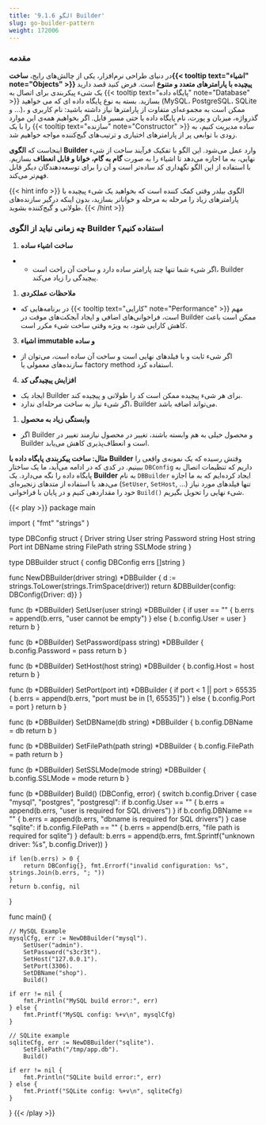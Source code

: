 ```yaml
---
title: '9.1.6 الگو Builder'
slug: go-builder-pattern
weight: 172006
---
```

### مقدمه

در دنیای طراحی نرم‌افزار، یکی از چالش‌های رایج، **ساخت{{< tooltip text="اشیاء" note="Objects" >}} پیچیده با پارامترهای متعدد و متنوع** است. فرض کنید قصد دارید یک شیء پیکربندی برای اتصال به {{< tooltip text="پایگاه داده" note="Database" >}} بسازید. بسته به نوع پایگاه داده ای که می خواهید (MySQL، PostgreSQL، SQLite و …)، ممکن است به مجموعه‌ای متفاوت از پارامترها نیاز داشته باشید: نام کاربری و گذرواژه، میزبان و پورت، نام پایگاه داده یا حتی مسیر فایل. اگر بخواهیم همه‌ی این موارد را با یک {{< tooltip text="سازنده" note="Constructor" >}}  ساده مدیریت کنیم، به زودی با توابعی پر از پارامترهای اختیاری و ترتیب‌های گیج‌کننده مواجه خواهیم شد.

اینجاست که **الگوی Builder** وارد عمل می‌شود. این الگو با تفکیک فرآیند ساخت از شیء نهایی، به ما اجازه می‌دهد تا اشیاء را به صورت **گام به گام، خوانا و قابل انعطاف** بسازیم. با استفاده از این الگو نگهداری کد ساده‌تر است و آن را برای توسعه‌دهندگان دیگر قابل فهم‌تر می‌کند.

{{< hint info >}}
الگوی بیلدر وقتی کمک کننده است که بخواهید یک شیء پیچیده با پارامترهای زیاد را مرحله به مرحله و خواناتر بسازید، بدون اینکه درگیر سازنده‌های طولانی و گیج‌کننده بشوید.
{{< /hint >}}

### چه زمانی نباید از الگوی Builder استفاده کنیم؟

1. **ساخت اشیاء ساده**
  +  - اگر شیء شما تنها چند پارامتر ساده دارد و ساخت آن راحت است، Builder پیچیدگی را زیاد می‌کند.

1. **ملاحظات عملکردی**
  - در برنامه‌هایی که {{< tooltip text="کارایی" note="Performance" >}}  مهم است، فراخوانی‌های اضافی و ایجاد آبجکت‌های موقت در Builder ممکن است باعث کاهش کارایی شود، به ویژه وقتی ساخت شیء مکرر است.

3. **اشیاء immutable و ساده**
  - اگر شیء ثابت و با فیلدهای نهایی است و ساخت آن ساده است، می‌توان از سازنده‌های معمولی یا factory method استفاده کرد.

4. **افزایش پیچیدگی کد**
  - ایجاد یک Builder برای هر شیء پیچیده ممکن است کد را طولانی و پیچیده کند.
  - اگر شیء نیاز به ساخت مرحله‌ای ندارد، Builder می‌تواند اضافه باشد.

1. **وابستگی زیاد به محصول**
  - اگر Builder و محصول خیلی به هم وابسته باشند، تغییر در محصول نیازمند تغییر در Builder است و انعطاف‌پذیری کاهش می‌یابد.

**مثال: ساخت پیکربندی پایگاه داده با Builder**
وقتش رسیده که یک نمونه‌ی واقعی را ببینیم. در کدی که در ادامه می‌آید، ما یک ساختار `DBConfig` داریم که تنظیمات اتصال به پایگاه داده را نگه می‌دارد. یک **Builder** به نام `DBBuilder` ایجاد کرده‌ایم که به ما اجازه می‌دهد با استفاده از متدهای زنجیره‌ای (`SetUser`, `SetHost`, …) تنها فیلدهای مورد نیاز خود را مقداردهی کنیم و در پایان با فراخوانی `Build()` شیء نهایی را تحویل بگیریم.

<!-- markdownlint-disable MD010 MD037 MD012 -->
{{< play >}}
package main

import (
	"fmt"
	"strings"
)

type DBConfig struct {
	Driver   string
	User     string
	Password string
	Host     string
	Port     int
	DBName   string
	FilePath string
	SSLMode  string
}

type DBBuilder struct {
	config DBConfig
	errs   []string
}

func NewDBBuilder(driver string) *DBBuilder {
	d := strings.ToLower(strings.TrimSpace(driver))
	return &DBBuilder{config: DBConfig{Driver: d}}
}

func (b *DBBuilder) SetUser(user string) *DBBuilder {
	if user == "" {
		b.errs = append(b.errs, "user cannot be empty")
	} else {
		b.config.User = user
	}
	return b
}

func (b *DBBuilder) SetPassword(pass string) *DBBuilder {
	b.config.Password = pass
	return b
}

func (b *DBBuilder) SetHost(host string) *DBBuilder {
	b.config.Host = host
	return b
}

func (b *DBBuilder) SetPort(port int) *DBBuilder {
	if port < 1 || port > 65535 {
		b.errs = append(b.errs, "port must be in [1, 65535]")
	} else {
		b.config.Port = port
	}
	return b
}

func (b *DBBuilder) SetDBName(db string) *DBBuilder {
	b.config.DBName = db
	return b
}

func (b *DBBuilder) SetFilePath(path string) *DBBuilder {
	b.config.FilePath = path
	return b
}

func (b *DBBuilder) SetSSLMode(mode string) *DBBuilder {
	b.config.SSLMode = mode
	return b
}

func (b *DBBuilder) Build() (DBConfig, error) {
	switch b.config.Driver {
	case "mysql", "postgres", "postgresql":
		if b.config.User == "" {
			b.errs = append(b.errs, "user is required for SQL drivers")
		}
		if b.config.DBName == "" {
			b.errs = append(b.errs, "dbname is required for SQL drivers")
		}
	case "sqlite":
		if b.config.FilePath == "" {
			b.errs = append(b.errs, "file path is required for sqlite")
		}
	default:
		b.errs = append(b.errs, fmt.Sprintf("unknown driver: %s", b.config.Driver))
	}

	if len(b.errs) > 0 {
		return DBConfig{}, fmt.Errorf("invalid configuration: %s", strings.Join(b.errs, "; "))
	}
	return b.config, nil
}

func main() {

	// MySQL Example
	mysqlCfg, err := NewDBBuilder("mysql").
		SetUser("admin").
		SetPassword("s3cr3t").
		SetHost("127.0.0.1").
		SetPort(3306).
		SetDBName("shop").
		Build()

	if err != nil {
		fmt.Println("MySQL build error:", err)
	} else {
		fmt.Printf("MySQL config: %+v\n", mysqlCfg)
	}

	// SQLite example
	sqliteCfg, err := NewDBBuilder("sqlite").
		SetFilePath("/tmp/app.db").
		Build()

	if err != nil {
		fmt.Println("SQLite build error:", err)
	} else {
		fmt.Printf("SQLite config: %+v\n", sqliteCfg)
	}
}
{{< /play >}}
<!-- markdownlint-enable MD010 MD037 MD012 -->